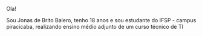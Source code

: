 Ola!

Sou Jonas de Brito Balero, tenho 18 anos e sou estudante do IFSP - campus piracicaba, realizando ensino médio adjunto de um curso técnico de TI
